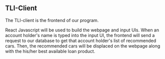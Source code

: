 ## TLI-Client

The TLI-client is the frontend of our program.

React Javascript will be used to build the webpage and input UIs. When an account holder's name is typed into the input UI, the frontend will send a request to our database to get that account holder's list of recommended cars. Then, the recommended cars will be displaced on the webpage along with the his/her best available loan product.